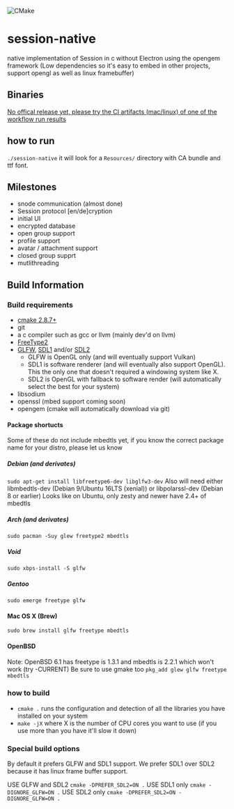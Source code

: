 ![CMake](https://github.com/odilitime/session-native/workflows/CMake/badge.svg)
# session-native
native implementation of Session in c without Electron using the opengem framework (Low dependencies so it's easy to embed in other projects, support opengl as well as linux framebuffer)

## Binaries
[No offical release yet, please try the CI artifacts (mac/linux) of one of the workflow run results](https://github.com/odilitime/session-native/actions?query=workflow%3ACMake)

## how to run

`./session-native`
it will look for a `Resources/` directory with CA bundle and ttf font.

## Milestones

- snode communication (almost done)
- Session protocol [en/de]cryption
- initial UI
- encrypted database
- open group support
- profile support
- avatar / attachment support
- closed group supprt
- mutlithreading

## Build Information

### Build requirements

- [cmake 2.8.7+](https://cmake.org/)
- git
- a c compiler such as gcc or llvm (mainly dev'd on llvm)
- [FreeType2](https://www.freetype.org/)
- [GLFW](https://www.glfw.org/), [SDL1](https://www.libsdl.org/download-1.2.php) and/or [SDL2](https://www.libsdl.org/download-2.0.php)
   - GLFW is OpenGL only (and will eventually support Vulkan)
   - SDL1 is software renderer (and will eventually also support OpenGL). This the only one that doesn't required a windowing system like X.
   - SDL2 is OpenGL with fallback to software render (will automatically select the best for your system)
- libsodium
- openssl (mbed support coming soon)
- opengem (cmake will automatically download via git)

#### Package shortucts
Some of these do not include mbedtls yet, if you know the correct package name for your distro, please let us know

##### Debian (and derivates)
`sudo apt-get install libfreetype6-dev libglfw3-dev`
Also will need either libmbedtls-dev (Debian 9/Ubuntu 16LTS (xenial)) or libpolarssl-dev (Debian 8 or earlier)
Looks like on Ubuntu, only zesty and newer have 2.4+ of mbedtls

##### Arch (and derivates)
`sudo pacman -Suy glew freetype2 mbedtls`

##### Void
`sudo xbps-install -S glfw`

##### Gentoo
`sudo emerge freetype glfw`

#### Mac OS X (Brew)
`sudo brew install glfw freetype mbedtls`

#### OpenBSD
Note: OpenBSD 6.1 has freetype is 1.3.1 and mbedtls is 2.2.1 which won't work (try -CURRENT)
Be sure to use gmake too
`pkg_add glew glfw freetype mbedtls`


### how to build

- `cmake .` runs the configuration and detection of all the libraries you have installed on your system
- `make -jX` where X is the number of CPU cores you want to use (if you use more than you have it'll slow it down)

### Special build options

By default it prefers GLFW and SDL1 support. We prefer SDL1 over SDL2 because it has linux frame buffer support.

USE GLFW and SDL2 `cmake -DPREFER_SDL2=ON .`
USE SDL1 only `cmake -DIGNORE_GLFW=ON .`
USE SDL2 only `cmake -DPREFER_SDL2=ON -DIGNORE_GLFW=ON .`
